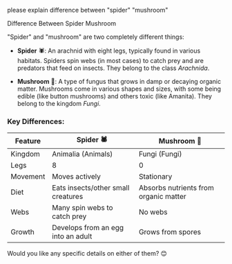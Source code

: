 please explain difference between "spider" "mushroom"

Difference Between Spider Mushroom

"Spider" and "mushroom" are two completely different things:  

- **Spider** 🕷️: An arachnid with eight legs, typically found in various habitats. Spiders spin webs (in most cases) to catch prey and are predators that feed on insects. They belong to the class *Arachnida*.  

- **Mushroom** 🍄: A type of fungus that grows in damp or decaying organic matter. Mushrooms come in various shapes and sizes, with some being edible (like button mushrooms) and others toxic (like Amanita). They belong to the kingdom *Fungi*.  

### Key Differences:  
| Feature       | Spider 🕷️          | Mushroom 🍄         |  
|--------------|------------------|------------------|  
| Kingdom      | Animalia (Animals) | Fungi (Fungi) |  
| Legs         | 8                 | 0 |  
| Movement     | Moves actively     | Stationary |  
| Diet         | Eats insects/other small creatures | Absorbs nutrients from organic matter |  
| Webs         | Many spin webs to catch prey | No webs |  
| Growth       | Develops from an egg into an adult | Grows from spores |  

Would you like any specific details on either of them? 😊
